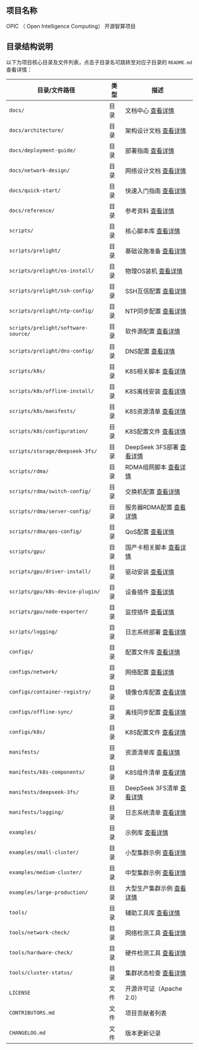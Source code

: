 ## 项目名称
OPIC （ Open Intelligence Computing） 开源智算项目

## 目录结构说明
以下为项目核心目录及文件列表，点击子目录名可跳转至对应子目录的 `README.md` 查看详情：

| 目录/文件路径                  | 类型       | 描述                                                                 |
|-------------------------------|------------|----------------------------------------------------------------------|
| `docs/`                       | 目录       | 文档中心 [查看详情](docs/README.md)                                   |
| `docs/architecture/`          | 目录       | 架构设计文档 [查看详情](docs/architecture/README.md)                  |
| `docs/deployment-guide/`      | 目录       | 部署指南 [查看详情](docs/deployment-guide/README.md)                  |
| `docs/network-design/`        | 目录       | 网络设计文档 [查看详情](docs/network-design/README.md)                |
| `docs/quick-start/`           | 目录       | 快速入门指南 [查看详情](docs/quick-start/README.md)                   |
| `docs/reference/`             | 目录       | 参考资料 [查看详情](docs/reference/README.md)                         |
| `scripts/`                    | 目录       | 核心脚本库 [查看详情](scripts/README.md)                              |
| `scripts/prelight/`           | 目录       | 基础设施准备 [查看详情](scripts/prelight/README.md)                   |
| `scripts/prelight/os-install/`| 目录       | 物理OS装机 [查看详情](scripts/prelight/os-install/README.md)          |
| `scripts/prelight/ssh-config/`| 目录       | SSH互信配置 [查看详情](scripts/prelight/ssh-config/README.md)          |
| `scripts/prelight/ntp-config/`| 目录       | NTP同步配置 [查看详情](scripts/prelight/ntp-config/README.md)          |
| `scripts/prelight/software-source/`| 目录   | 软件源配置 [查看详情](scripts/prelight/software-source/README.md)      |
| `scripts/prelight/dns-config/`| 目录       | DNS配置 [查看详情](scripts/prelight/dns-config/README.md)              |
| `scripts/k8s/`                | 目录       | K8S相关脚本 [查看详情](scripts/k8s/README.md)                         |
| `scripts/k8s/offline-install/`| 目录       | K8S离线安装 [查看详情](scripts/k8s/offline-install/README.md)          |
| `scripts/k8s/manifests/`      | 目录       | K8S资源清单 [查看详情](scripts/k8s/manifests/README.md)                |
| `scripts/k8s/configuration/`  | 目录       | K8S配置文件 [查看详情](scripts/k8s/configuration/README.md)            |
| `scripts/storage/deepseek-3fs/`| 目录      | DeepSeek 3FS部署 [查看详情](scripts/storage/deepseek-3fs/README.md)     |
| `scripts/rdma/`               | 目录       | RDMA组网脚本 [查看详情](scripts/rdma/README.md)                       |
| `scripts/rdma/switch-config/` | 目录       | 交换机配置 [查看详情](scripts/rdma/switch-config/README.md)            |
| `scripts/rdma/server-config/` | 目录       | 服务器RDMA配置 [查看详情](scripts/rdma/server-config/README.md)        |
| `scripts/rdma/qos-config/`    | 目录       | QoS配置 [查看详情](scripts/rdma/qos-config/README.md)                  |
| `scripts/gpu/`                | 目录       | 国产卡相关脚本 [查看详情](scripts/gpu/README.md)                      |
| `scripts/gpu/driver-install/` | 目录       | 驱动安装 [查看详情](scripts/gpu/driver-install/README.md)              |
| `scripts/gpu/k8s-device-plugin/`| 目录      | 设备插件 [查看详情](scripts/gpu/k8s-device-plugin/README.md)           |
| `scripts/gpu/node-exporter/`  | 目录       | 监控插件 [查看详情](scripts/gpu/node-exporter/README.md)               |
| `scripts/logging/`            | 目录       | 日志系统部署 [查看详情](scripts/logging/README.md)                    |
| `configs/`                    | 目录       | 配置文件库 [查看详情](configs/README.md)                              |
| `configs/network/`            | 目录       | 网络配置 [查看详情](configs/network/README.md)                        |
| `configs/container-registry/` | 目录       | 镜像仓库配置 [查看详情](configs/container-registry/README.md)          |
| `configs/offline-sync/`        | 目录       | 离线同步配置 [查看详情](configs/offline-sync/README.md)                |
| `configs/k8s/`                | 目录       | K8S配置文件 [查看详情](configs/k8s/README.md)                          |
| `manifests/`                  | 目录       | 资源清单库 [查看详情](manifests/README.md)                            |
| `manifests/k8s-components/`   | 目录       | K8S组件清单 [查看详情](manifests/k8s-components/README.md)             |
| `manifests/deepseek-3fs/`      | 目录       | DeepSeek 3FS清单 [查看详情](manifests/deepseek-3fs/README.md)          |
| `manifests/logging/`          | 目录       | 日志系统清单 [查看详情](manifests/logging/README.md)                  |
| `examples/`                   | 目录       | 示例库 [查看详情](examples/README.md)                                 |
| `examples/small-cluster/`     | 目录       | 小型集群示例 [查看详情](examples/small-cluster/README.md)              |
| `examples/medium-cluster/`    | 目录       | 中型集群示例 [查看详情](examples/medium-cluster/README.md)             |
| `examples/large-production/`  | 目录       | 大型生产集群示例 [查看详情](examples/large-production/README.md)       |
| `tools/`                      | 目录       | 辅助工具库 [查看详情](tools/README.md)                                |
| `tools/network-check/`        | 目录       | 网络检测工具 [查看详情](tools/network-check/README.md)                |
| `tools/hardware-check/`       | 目录       | 硬件检测工具 [查看详情](tools/hardware-check/README.md)               |
| `tools/cluster-status/`       | 目录       | 集群状态检查 [查看详情](tools/cluster-status/README.md)               |
| `LICENSE`                     | 文件       | 开源许可证（Apache 2.0）                                             |
| `CONTRIBUTORS.md`             | 文件       | 项目贡献者列表                                                       |
| `CHANGELOG.md`                | 文件       | 版本更新记录                                                         |
        
